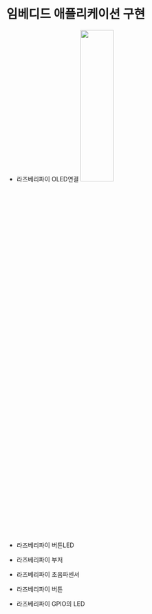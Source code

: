 # 임베디드 애플리케이션 구현

* 라즈베리파이 OLED연결
<img src="c://a.png" width="40%" height="30%"></img>

* 라즈베리파이 버튼LED

* 라즈베리파이 부저

* 라즈베리파이 초음파센서

* 라즈베리파이 버튼

* 라즈베리파이 GPIO의 LED

